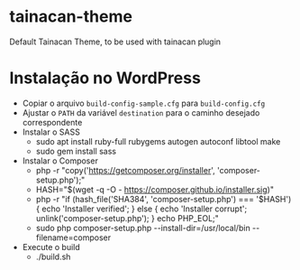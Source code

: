 # tainacan-theme
Default Tainacan Theme, to be used with tainacan plugin


# Instalação no WordPress
- Copiar o arquivo `build-config-sample.cfg` para `build-config.cfg`
- Ajustar o `PATH` da variável `destination` para o caminho desejado correspondente
- Instalar o SASS
    - sudo apt install ruby-full rubygems autogen autoconf libtool make
    - sudo gem install sass
- Instalar o Composer
    - php -r "copy('https://getcomposer.org/installer', 'composer-setup.php');"
    - HASH="$(wget -q -O - https://composer.github.io/installer.sig)"
    - php -r "if (hash_file('SHA384', 'composer-setup.php') === '$HASH') { echo 'Installer verified'; } else { echo 'Installer corrupt'; unlink('composer-setup.php'); } echo PHP_EOL;"
    - sudo php composer-setup.php --install-dir=/usr/local/bin --filename=composer
- Execute o build
    - ./build.sh